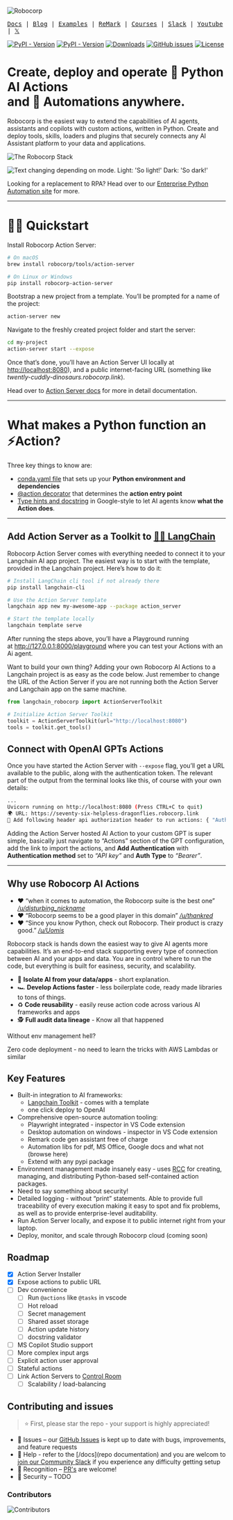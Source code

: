 ![Robocorp](./docs/include/robocorp-header.svg)

<samp>[Docs](https://robocorp.com/docs) | [Blog](https://robocorp.com/blog) | [Examples](https://robocorp.com/portal) | [ReMark](https://chat.robocorp.com) | [Courses](https://robocorp.com/docs/courses) | [Slack](https://robocorp-developers.slack.com/) | [Youtube](https://www.youtube.com/@Robocorp) | [𝕏](https://twitter.com/RobocorpInc)</samp>

[![PyPI - Version](https://img.shields.io/pypi/v/robocorp?label=robocorp&color=%23733CFF)](https://pypi.org/project/robocorp)
[![PyPI - Version](https://img.shields.io/pypi/v/robocorp-action-server?label=action-server&color=%23733CFF)](https://pypi.org/project/robocorp-action-server)
[![Downloads](https://static.pepy.tech/badge/robocorp/month)](https://pepy.tech/project/robocorp)
[![GitHub issues](https://img.shields.io/github/issues/robocorp/robocorp?color=%232080C0)](https://github.com/robocorp/robocorp/issues)
[![License](https://img.shields.io/badge/License-Apache_2.0-blue.svg)](https://opensource.org/licenses/Apache-2.0)

# Create, deploy and operate 🐍 Python AI Actions <br/> and 🤖 Automations anywhere.

Robocorp is the easiest way to extend the capabilities of AI agents, assistants and copilots with custom actions, written in Python. Create and deploy tools, skills, loaders and plugins that securely connects any AI Assistant platform to your data and applications.

![The Robocorp Stack](./docs/include/robocorp-stack.webp)

<picture>
  <source media="(prefers-color-scheme: dark)" srcset="./docs/include/robocorp-flow-dark.webp">
  <img alt="Text changing depending on mode. Light: 'So light!' Dark: 'So dark!'" src="./docs/include/robocorp-flow-light.webp">
</picture>

Looking for a replacement to RPA? Head over to our [Enterprise Python Automation site](https://robocorp.com/docs/quickstart-guide) for more.

---

# 🏃‍♂️ Quickstart

Install Robocorp Action Server:

```sh
# On macOS
brew install robocorp/tools/action-server

# On Linux or Windows
pip install robocorp-action-server
```

Bootstrap a new project from a template. You’ll be prompted for a name of the project:

```sh
action-server new
```

Navigate to the freshly created project folder and start the server:

```sh
cd my-project
action-server start --expose
```

Once that’s done, you’ll have an Action Server UI locally at [http://localhost:8080](http://localhost:8080)), and a public internet-facing URL (something like _twently-cuddly-dinosaurs.robocorp.link_).

Head over to [Action Server docs](./action_server/docs) for more in detail documentation.

---

# What makes a Python function an ⚡️Action?

Three key things to know are:

- [conda.yaml file](https://github.com/robocorp/rcc/blob/master/docs/recipes.md#what-is-in-condayaml) that sets up your **Python environment and dependencies**
- [@action decorator](./actions/docs) that determines the **action entry point**
- [Type hints and docstring](./actions/docs) in Google-style to let AI agents know **what the Action does**.

---

## Add Action Server as a Toolkit to [🦜️🔗 LangChain](https://github.com/robocorp/langchain)

Robocorp Action Server comes with everything needed to connect it to your Langchain AI app project. The easiest way is to start with the template, provided in the Langchain project. Here’s how to do it:

```sh
# Install LangChain cli tool if not already there
pip install langchain-cli

# Use the Action Server template
langchain app new my-awesome-app --package action_server

# Start the template locally
langchain template serve
```

After running the steps above, you’ll have a Playground running at http://127.0.0.1:8000/playground where you can test your Actions with an Ai agent.

Want to build your own thing? Adding your own Robocorp AI Actions to a Langchain project is as easy as the code below. Just remember to change the URL of the Action Server if you are not running both the Action Server and Langchain app on the same machine.

```py
from langchain_robocorp import ActionServerToolkit

# Initialize Action Server Toolkit
toolkit = ActionServerToolkit(url="http://localhost:8080")
tools = toolkit.get_tools()
```

## Connect with OpenAI GPTs Actions

Once you have started the Action Server with `--expose` flag, you’ll get a URL available to the public, along with the authentication token. The relevant part of the output from the terminal looks like this, of course with your own details:

```sh
...
Uvicorn running on http://localhost:8080 (Press CTRL+C to quit)
🌍 URL: https://seventy-six-helpless-dragonflies.robocorp.link
🔑 Add following header api authorization header to run actions: { "Authorization": "Bearer xxx_xxx" }
```

Adding the Action Server hosted AI Action to your custom GPT is super simple, basically just navigate to “Actions” section of the GPT configuration, add the link to import the actions, and **Add Authentication** with **Authentication method** set to _“API key”_ and **Auth Type** to _“Bearer”_.

---

## Why use Robocorp AI Actions

- ❤️ “when it comes to automation, the Robocorp suite is the best one” _[/u/disturbing_nickname](https://old.reddit.com/r/rpa/comments/18qqspn/codeonly_rpa_pet_project/kez2jds/?context=3)_
- ❤️ “Robocorp seems to be a good player in this domain” _[/u/thankred](https://old.reddit.com/r/rpa/comments/18r5gne/recommendation_for_open_source_or_somewhat_less/kez6aw6/?context=3)_
- ❤️ “Since you know Python, check out Robocorp. Their product is crazy good.” _[/u/Uomis](https://old.reddit.com/r/rpa/comments/18n5sah/c/ke8qz2g?context=3)_

Robocorp stack is hands down the easiest way to give AI agents more capabilities. It’s an end-to-end stack supporting every type of connection between AI and your apps and data. You are in control where to run the code, but everything is built for easiness, security, and scalability.

- 🔐 **Isolate AI from your data/apps** - short explanation.
- 🏎️ **Develop Actions faster** - less boilerplate code, ready made libraries to tons of things.
- ♻️ **Code reusability** - easily reuse action code across various AI frameworks and apps
- 🕵️ **Full audit data lineage** - Know all that happened

Without env management hell?

Zero code deployment - no need to learn the tricks with AWS Lambdas or similar

## Key Features

- Built-in integration to AI frameworks:
  - [Langchain Toolkit]() - comes with a template
  - one click deploy to OpenAI
- Comprehensive open-source automation tooling:
  - Playwright integrated - inspector in VS Code extension
  - Desktop automation on windows - inspector in VS Code extension
  - Remark code gen assistant free of charge
  - Automation libs for pdf, MS Office, Google docs and what not (browse here)
  - Extend with any pypi package
- Environment management made insanely easy - uses [RCC](https://github.com/robocorp/rcc) for creating, managing, and distributing Python-based self-contained action packages.
- Need to say something about security!
- Detailed logging - without “print” statements. Able to provide full traceability of every execution making it easy to spot and fix problems, as well as to provide enterprise-level auditability.
- Run Action Server locally, and expose it to public internet right from your laptop.
- Deploy, monitor, and scale through Robocorp cloud (coming soon)

## Roadmap

- [x] Action Server Installer
- [x] Expose actions to public URL
- [ ] Dev convenience
  - [ ] Run `@actions` like `@tasks` in vscode
  - [ ] Hot reload
  - [ ] Secret management
  - [ ] Shared asset storage
  - [ ] Action update history
  - [ ] docstring validator
- [ ] MS Copilot Studio support
- [ ] More complex input args
- [ ] Explicit action user approval
- [ ] Stateful actions
- [ ] Link Action Servers to [Control Room]()
  - [ ] Scalability / load-balancing

## Contributing and issues

> ⭐️ First, please star the repo - your support is highly appreciated!

- 🚩 Issues – our [GitHub Issues](https://github.com/robocorp/robocorp/issues) is kept up to date with bugs, improvements, and feature requests
- 🙋 Help - refer to the [/docs](repo documentation) and you are welcom to [join our Community Slack](https://robocorp-developers.slack.com/) if you experience any difficulty getting setup
- 🌟 Recognition – [PR's](https://github.com/robocorp/robocorp/pulls) are welcome!
- 🔐 Security – TODO

### Contributors

<!-- readme: contributors -start -->

![Contributors](https://contrib.nn.ci/api?repo=robocorp/robocorp)

<!-- readme: contributors -end -->
